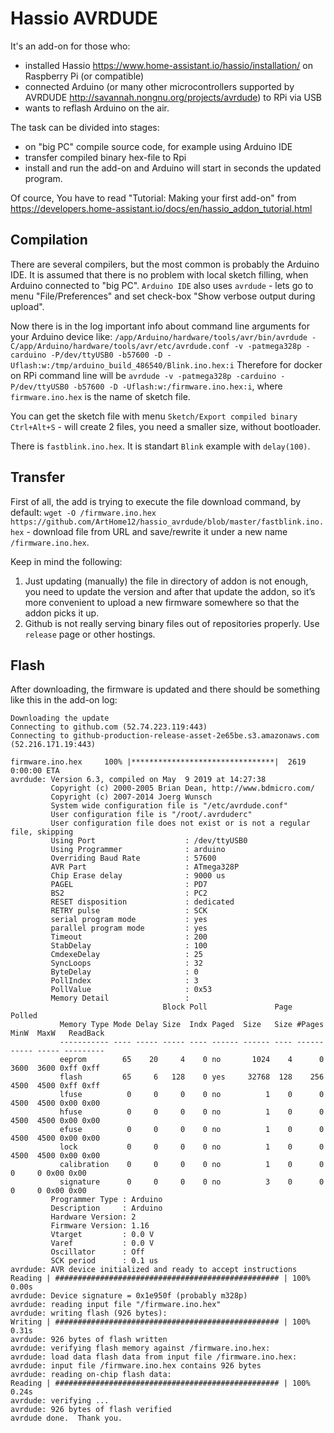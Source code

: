 # Hassio AVRDUDE

It's an add-on for those who:
* installed Hassio https://www.home-assistant.io/hassio/installation/ on Raspberry Pi (or compatible)
* connected Arduino (or many other microcontrollers supported by AVRDUDE http://savannah.nongnu.org/projects/avrdude) to RPi via USB
* wants to reflash Arduino on the air.

The task can be divided into stages:
* on "big PC" compile source code, for example using Arduino IDE
* transfer compiled binary hex-file to Rpi
* install and run the add-on and Arduino will start in seconds the updated program.

Of cource, You have to read "Tutorial: Making your first add-on" from https://developers.home-assistant.io/docs/en/hassio_addon_tutorial.html

## Compilation
There are several compilers, but the most common is probably the Arduino IDE. It is assumed that there is no problem with local sketch filling, when Arduino connected to "big PC". `Arduino IDE` also uses `avrdude` - lets go to menu "File/Preferences" and set check-box "Show verbose output during upload". 

Now there is in the log important info about command line arguments for your Arduino device like:
`/app/Arduino/hardware/tools/avr/bin/avrdude -C/app/Arduino/hardware/tools/avr/etc/avrdude.conf -v -patmega328p -carduino -P/dev/ttyUSB0 -b57600 -D -Uflash:w:/tmp/arduino_build_486540/Blink.ino.hex:i`
Therefore for docker on RPi command line will be `avrdude -v -patmega328p -carduino -P/dev/ttyUSB0 -b57600 -D -Uflash:w:/firmware.ino.hex:i`, where `firmware.ino.hex` is the name of sketch file.

You can get the sketch file with menu `Sketch/Export compiled binary Ctrl+Alt+S` - will create 2 files, you need a smaller size, without bootloader.

There is `fastblink.ino.hex`. It is standart `Blink` example with `delay(100)`.

## Transfer
First of all, the add is trying to execute the file download command, by default:
`wget -O /firmware.ino.hex https://github.com/ArtHome12/hassio_avrdude/blob/master/fastblink.ino.hex` - download file from URL and save/rewrite it under a new name `/firmware.ino.hex`.

Keep in mind the following:
1. Just updating (manually) the file in directory of addon is not enough, you need to update the version and after that update the addon, so it’s more convenient to upload a new firmware somewhere so that the addon picks it up.
2. Github is not really serving binary files out of repositories properly. Use `release` page or other hostings.

## Flash
After downloading, the firmware is updated and there should be something like this in the add-on log:

```
Downloading the update
Connecting to github.com (52.74.223.119:443)
Connecting to github-production-release-asset-2e65be.s3.amazonaws.com (52.216.171.19:443)
 
firmware.ino.hex     100% |********************************|  2619  0:00:00 ETA
avrdude: Version 6.3, compiled on May  9 2019 at 14:27:38
         Copyright (c) 2000-2005 Brian Dean, http://www.bdmicro.com/
         Copyright (c) 2007-2014 Joerg Wunsch
         System wide configuration file is "/etc/avrdude.conf"
         User configuration file is "/root/.avrduderc"
         User configuration file does not exist or is not a regular file, skipping
         Using Port                    : /dev/ttyUSB0
         Using Programmer              : arduino
         Overriding Baud Rate          : 57600
         AVR Part                      : ATmega328P
         Chip Erase delay              : 9000 us
         PAGEL                         : PD7
         BS2                           : PC2
         RESET disposition             : dedicated
         RETRY pulse                   : SCK
         serial program mode           : yes
         parallel program mode         : yes
         Timeout                       : 200
         StabDelay                     : 100
         CmdexeDelay                   : 25
         SyncLoops                     : 32
         ByteDelay                     : 0
         PollIndex                     : 3
         PollValue                     : 0x53
         Memory Detail                 :
                                  Block Poll               Page                       Polled
           Memory Type Mode Delay Size  Indx Paged  Size   Size #Pages MinW  MaxW   ReadBack
           ----------- ---- ----- ----- ---- ------ ------ ---- ------ ----- ----- ---------
           eeprom        65    20     4    0 no       1024    4      0  3600  3600 0xff 0xff
           flash         65     6   128    0 yes     32768  128    256  4500  4500 0xff 0xff
           lfuse          0     0     0    0 no          1    0      0  4500  4500 0x00 0x00
           hfuse          0     0     0    0 no          1    0      0  4500  4500 0x00 0x00
           efuse          0     0     0    0 no          1    0      0  4500  4500 0x00 0x00
           lock           0     0     0    0 no          1    0      0  4500  4500 0x00 0x00
           calibration    0     0     0    0 no          1    0      0     0     0 0x00 0x00
           signature      0     0     0    0 no          3    0      0     0     0 0x00 0x00
         Programmer Type : Arduino
         Description     : Arduino
         Hardware Version: 2
         Firmware Version: 1.16
         Vtarget         : 0.0 V
         Varef           : 0.0 V
         Oscillator      : Off
         SCK period      : 0.1 us
avrdude: AVR device initialized and ready to accept instructions
Reading | ################################################## | 100% 0.00s
avrdude: Device signature = 0x1e950f (probably m328p)
avrdude: reading input file "/firmware.ino.hex"
avrdude: writing flash (926 bytes):
Writing | ################################################## | 100% 0.31s
avrdude: 926 bytes of flash written
avrdude: verifying flash memory against /firmware.ino.hex:
avrdude: load data flash data from input file /firmware.ino.hex:
avrdude: input file /firmware.ino.hex contains 926 bytes
avrdude: reading on-chip flash data:
Reading | ################################################## | 100% 0.24s
avrdude: verifying ...
avrdude: 926 bytes of flash verified
avrdude done.  Thank you.
``````

